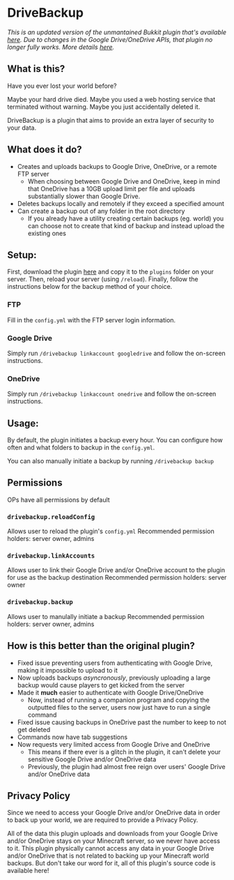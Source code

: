 # DriveBackup

*This is an updated version of the unmantained Bukkit plugin that's available [here](https://dev.bukkit.org/projects/drivebackup). Due to changes in the Google Drive/OneDrive APIs, that plugin no longer fully works. More details [here]().*

## What is this?
Have you ever lost your world before?

Maybe your hard drive died. Maybe you used a web hosting service that terminated without warning. Maybe you just accidentally deleted it.

DriveBackup is a plugin that aims to provide an extra layer of security to your data.

## What does it do?
- Creates and uploads backups to Google Drive, OneDrive, or a remote FTP server
  - When choosing between Google Drive and OneDrive, keep in mind that OneDrive has a 10GB upload limit per file and uploads substantially slower than Google Drive.
- Deletes backups locally and remotely if they exceed a specified amount
- Can create a backup out of any folder in the root directory
  - If you already have a utility creating certain backups (eg. world) you can choose not to create that kind of backup and instead upload the existing ones

## Setup:
First, download the plugin [here](https://github.com/MaxMaeder/DriveBackup/releases) and copy it to the `plugins` folder on your server. Then, reload your server (using `/reload`). Finally, follow the instructions below for the backup method of your choice.

### FTP
Fill in the `config.yml` with the FTP server login information.

### Google Drive
Simply run `/drivebackup linkaccount googledrive` and follow the on-screen instructions.

### OneDrive
Simply run `/drivebackup linkaccount onedrive` and follow the on-screen instructions.

## Usage:
By default, the plugin initiates a backup every hour. You can configure how often and what folders to backup in the `config.yml`.

You can also manually initiate a backup by running `/drivebackup backup`

## Permissions
OPs have all permissions by default

### `drivebackup.reloadConfig`
Allows user to reload the plugin's `config.yml`
Recommended permission holders: server owner, admins

### `drivebackup.linkAccounts`
Allows user to link their Google Drive and/or OneDrive account to the plugin for use as the backup destination
Recommended permission holders: server owner

### `drivebackup.backup`
Allows user to manulally initiate a backup
Recommended permission holders: server owner, admins

## How is this better than the original plugin?
- Fixed issue preventing users from authenticating with Google Drive, making it impossible to upload to it
- Now uploads backups *asyncronously*, previously uploading a large backup would cause players to get kicked from the server
- Made it **much** easier to authenticate with Google Drive/OneDrive
  - Now, instead of running a companion program and copying the outputted files to the server, users now just have to run a single command
- Fixed issue causing backups in OneDrive past the number to keep to not get deleted
- Commands now have tab suggestions
- Now requests very limited access from Google Drive and OneDrive
  - This means if there ever is a glitch in the plugin, it can't delete your sensitive Google Drive and/or OneDrive data
  - Previously, the plugin had almost free reign over users' Google Drive and/or OneDrive data

## Privacy Policy
Since we need to access your Google Drive and/or OneDrive data in order to back up your world, we are required to provide a Privacy Policy.
 
All of the data this plugin uploads and downloads from your Google Drive and/or OneDrive stays on your Minecraft server, so we never have access to it. This plugin physically cannot access any data in your Google Drive and/or OneDrive that is not related to backing up your Minecraft world backups. But don't take our word for it, all of this plugin's source code is available here!
